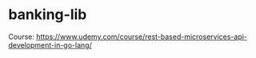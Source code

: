 # banking-lib

Course: https://www.udemy.com/course/rest-based-microservices-api-development-in-go-lang/
